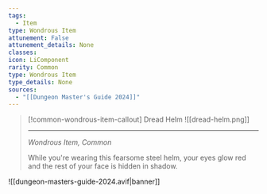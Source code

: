 ```yaml
---
tags:
  - Item
type: Wondrous Item
attunement: False
attunement_details: None
classes:
icon: LiComponent
rarity: Common
type: Wondrous Item
type_details: None
sources: 
  - "[[Dungeon Master's Guide 2024]]"
---
```

>[!common-wondrous-item-callout] Dread Helm
>![[dread-helm.png]]
>
>- - -
>_Wondrous Item, Common_
>
>While you're wearing this fearsome steel helm, your eyes glow red and the rest of your face is hidden in shadow.
>


![[dungeon-masters-guide-2024.avif|banner]]